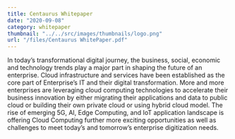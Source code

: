 ```yaml
---
title: Centaurus Whitepaper
date: "2020-09-08"
category: whitepaper
thumbnail: "../../src/images/thumbnails/logo.png"
url: "/files/Centaurus WhitePaper.pdf"
---
```


In today’s transformational digital journey, the business, social, economic and
technology trends play a major part in shaping the future of an enterprise. Cloud
infrastructure and services have been established as the core part of Enterprise’s IT
and their digital transformation. More and more enterprises are leveraging cloud
computing technologies to accelerate their business innovation by either migrating their
applications and data to public cloud or building their own private cloud or using hybrid
cloud model. The rise of emerging 5G, AI, Edge Computing, and IoT application
landscape is offering Cloud Computing further more exciting opportunities as well as
challenges to meet today’s and tomorrow’s enterprise digitization needs.
